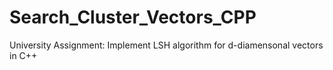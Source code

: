 # Search_Cluster_Vectors_CPP
University Assignment: Implement LSH algorithm for d-diamensonal vectors in C++
